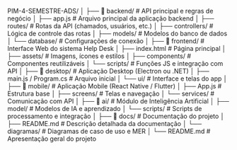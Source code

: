 PIM-4-SEMESTRE-ADS/
│
├── 📁 backend/ # API principal e regras de negócio
│ ├── app.js # Arquivo principal da aplicação backend
│ ├── routes/ # Rotas da API (chamados, usuários, etc.)
│ ├── controllers/ # Lógica de controle das rotas
│ ├── models/ # Modelos do banco de dados
│ └── database/ # Configurações de conexão
│
├── 📁 frontend/ # Interface Web do sistema Help Desk
│ ├── index.html # Página principal
│ ├── assets/ # Imagens, ícones e estilos
│ ├── components/ # Componentes reutilizáveis
│ └── scripts/ # Funções JS e integração com API
│
├── 📁 desktop/ # Aplicação Desktop (Electron ou .NET)
│ ├── main.js / Program.cs # Arquivo inicial
│ └── ui/ # Interface e telas do app
│
├── 📁 mobile/ # Aplicação Mobile (React Native / Flutter)
│ ├── App.js # Estrutura base
│ ├── screens/ # Telas e navegação
│ └── services/ # Comunicação com API
│
├── 📁 ai/ # Módulo de Inteligência Artificial
│ ├── model/ # Modelos de IA e aprendizado
│ └── scripts/ # Scripts de processamento e integração
│
├── 📁 docs/ # Documentação do projeto
│ ├── README.md # Descrição detalhada da documentação
│ └── diagramas/ # Diagramas de caso de uso e MER
│
└── README.md # Apresentação geral do projeto
